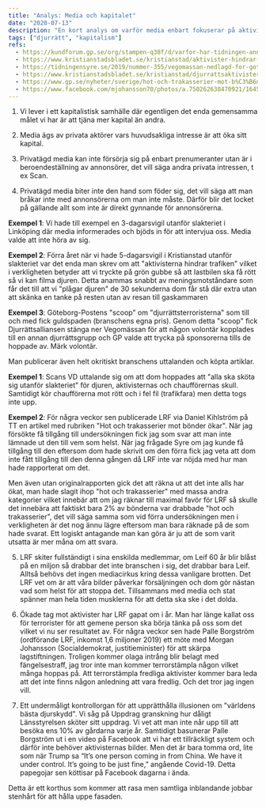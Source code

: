 ```yaml
---
title: "Analys: Media och kapitalet"
date: "2020-07-13"
description: "En kort analys om varför media enbart fokuserar på aktivism som dom kan spinna till kapitalets fördel och ignorerar de vanligaste brotten bönder utsätts för. Baserat på propagandamodellen:"
tags: ["djurrätt", "kapitalism"]
refs:
  - https://kundforum.gp.se/org/stampen-q38f/d/varfor-har-tidningen-annonser-reklam-och-ibla-p9ta/
  - https://www.kristianstadsbladet.se/kristianstad/aktivister-hindrar-transporter-till-scan-da-kor-de-mot-rott
  - https://tidningensyre.se/2019/nummer-355/vegomassan-nedlagd-for-gott/
  - https://www.kristianstadsbladet.se/kristianstad/djurrattsaktivister-manifesterar-fem-dagar-utanfor-hk-scan-8df5fcf3
  - https://www.gp.se/nyheter/sverige/hot-och-trakasserier-mot-b%C3%B6nder-%C3%B6kar-1.28455361
  - https://www.facebook.com/mjohansson70/photos/a.750262638470921/1645100118987164/
---
```


1) Vi lever i ett kapitalistisk samhälle där egentligen det enda gemensamma målet vi har är att tjäna mer kapital än andra.

2) Media ägs av privata aktörer vars huvudsakliga intresse är att öka sitt kapital.

3) Privatägd media kan inte försörja sig på enbart prenumeranter utan är i beroendeställning av annonsörer, det vill säga andra privata intressen, t ex Scan.

4) Privatägd media biter inte den hand som föder sig, det vill säga att man bråkar inte med annonsörerna om man inte måste. Därför blir det locket på gällande allt som inte är direkt gynnande för annonsörerna.

**Exempel 1**: Vi hade till exempel en 3-dagarsvigil utanför slakteriet i Linköping där media informerades och bjöds in för att intervjua oss. Media valde att inte höra av sig.

**Exempel 2**: Förra året när vi hade 5-dagarsvigil i Kristianstad utanför slakteriet var det enda man skrev om att "aktivisterna hindrar trafiken" vilket i verkligheten betyder att vi tryckte på grön gubbe så att lastbilen ska få rött så vi kan filma djuren. Detta anammas snabbt av meningsmotståndare som får det till att vi "plågar djuren" de 30 sekunderna dom får stå där extra utan att skänka en tanke på resten utan av resan till gaskammaren

**Exempel 3**: Göteborg-Postens "scoop" om "djurrättsterroristerna" som till och med fick guldspaden (branschens egna pris). Genom detta "scoop" fick Djurrättsalliansen stänga ner Vegomässan för att någon volontär kopplades till en annan djurrättsgrupp och GP valde att trycka på sponsorerna tills de hoppade av. Märk volontär.

Man publicerar även helt okritiskt branschens uttalanden och köpta artiklar.

**Exempel 1**: Scans VD uttalande sig om att dom hoppades att "alla ska sköta sig utanför slakteriet" för djuren, aktivisternas och chaufförernas skull. Samtidigt kör chaufförerna mot rött och i fel fil (trafikfara) men detta togs inte upp.

**Exempel 2**: För några veckor sen publicerade LRF via Daniel Kihlström på TT en artikel med rubriken "Hot och trakasserier mot bönder ökar". När jag försökte få tillgång till undersökningen fick jag som svar att man inte lämnade ut den till vem som helst. När jag frågade Syre om jag kunde få tillgång till den eftersom dom hade skrivit om den förra fick jag veta att dom inte fått tillgång till den denna gången då LRF inte var nöjda med hur man hade rapporterat om det.

Men även utan originalrapporten gick det att räkna ut att det inte alls har ökat, man hade slagit ihop "hot och trakasserier" med massa andra kategorier vilket innebär att om jag räknar till maximal favör för LRF så skulle det innebära att faktiskt bara 2% av bönderna var drabbade "hot och trakasserier", det vill säga samma som vid förra undersökningen men i verkligheten är det nog ännu lägre eftersom man bara räknade på de som hade svarat. Ett logiskt antagande man kan göra är ju att de som varit utsatta är mer måna om att svara.

5) LRF skiter fullständigt i sina enskilda medlemmar, om Leif 60 år blir blåst på en miljon så drabbar det inte branschen i sig, det drabbar bara Leif. Alltså behövs det ingen mediacirkus kring dessa vanligare brotten. Det LRF vet om är att våra bilder påverkar försäljningen och dom gör nästan vad som helst för att stoppa det. Tillsammans med media och stat spänner man hela tiden musklerna för att detta ska ske i det dolda.

6) Ökade tag mot aktivister har LRF gapat om i år. Man har länge kallat oss för terrorister för att gemene person ska börja tänka på oss som det vilket vi nu ser resultatet av. För några veckor sen hade Palle Borgström (ordförande LRF, inkomst 1,6 miljoner 2019) ett möte med Morgan Johansson (Socialdemokrat, justitieminister) för att skärpa lagstiftningen. Troligen kommer olaga intrång blir belagt med fängelsestraff, jag tror inte man kommer terrorstämpla någon vilket många hoppas på. Att terrorstämpla fredliga aktivister kommer bara leda att det inte finns någon anledning att vara fredlig. Och det tror jag ingen vill.

7) Ett undermåligt kontrollorgan för att upprätthålla illusionen om "världens bästa djurskydd". Vi såg på Uppdrag granskning hur dåligt Länsstyrelsen sköter sitt uppdrag. Vi vet att man inte når upp till att besöka ens 10% av gårdarna varje år. Samtidigt basunerar Palle Borgström ut i en video på Facebook att vi har ett tillräckligt system och därför inte behöver aktivisternas bilder. Men det är bara tomma ord, lite som när Trump sa “It’s one person coming in from China. We have it under control. It’s going to be just fine,” angående Covid-19. Detta papegojar sen köttisar på Facebook dagarna i ända.

Detta är ett korthus som kommer att rasa men samtliga inblandande jobbar stenhårt för att hålla uppe fasaden.
